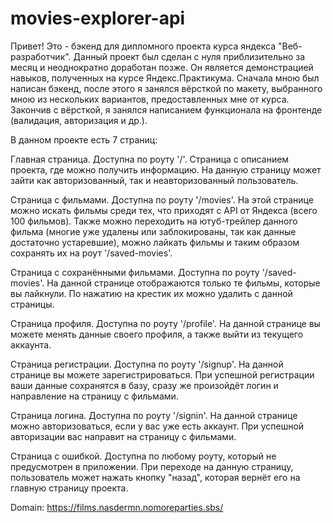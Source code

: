 # movies-explorer-api

Привет! Это - бэкенд для дипломного проекта курса яндекса "Веб-разработчик". Данный проект был сделан с нуля приблизительно за месяц и неоднократно доработан позже. Он является демонстрацией навыков, полученных на курсе Яндекс.Практикума. Сначала мною был написан бэкенд, после этого я занялся вёрсткой по макету, выбранного мною из нескольких вариантов, предоставленных мне от курса. Закончив с вёрсткой, я занялся написанием функционала на фронтенде (валидация, авторизация и др.).

В данном проекте есть 7 страниц:

Главная страница. Доступна по роуту '/'. Страница с описанием проекта, где можно получить информацию. На данную страницу может зайти как авторизованный, так и неавторизованный пользователь.

Страница с фильмами. Доступна по роуту '/movies'. На этой странице можно искать фильмы среди тех, что приходят с API от Яндекса (всего 100 фильмов). Также можно переходить на ютуб-трейлер данного фильма (многие уже удалены или заблокированы, так как данные достаточно устаревшие), можно лайкать фильмы и таким образом сохранять их на роут '/saved-movies'.

Страница с сохранёнными фильмами. Доступна по роуту '/saved-movies'. На данной странице отображаются только те фильмы, которые вы лайкнули. По нажатию на крестик их можно удалить с данной страницы.

Страница профиля. Доступна по роуту '/profile'. На данной странице вы можете менять данные своего профиля, а также выйти из текущего аккаунта.

Страница регистрации. Доступна по роуту '/signup'. На данной странице вы можете зарегистрироваться. При успешной регистрации ваши данные сохранятся в базу, сразу же произойдёт логин и направление на страницу с фильмами.

Страница логина. Доступна по роуту '/signin'. На данной странице можно авторизоваться, если у вас уже есть аккаунт. При успешной авторизации вас направит на страницу с фильмами.

Страница с ошибкой. Доступна по любому роуту, который не предусмотрен в приложении. При переходе на данную страницу, пользователь может нажать кнопку "назад", которая вернёт его на главную страницу проекта.

Domain: https://films.nasdermn.nomoreparties.sbs/
